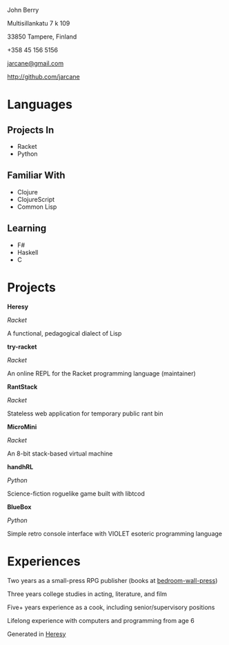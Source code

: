 John Berry

Multisillankatu 7 k 109

33850 Tampere, Finland

+358 45 156 5156

jarcane@gmail.com

http://github.com/jarcane


Languages
=========

Projects In
-----------

  * Racket
  * Python

Familiar With
-------------

  * Clojure
  * ClojureScript
  * Common Lisp

Learning
--------

  * F#
  * Haskell
  * C


Projects
========

**Heresy**

*Racket*

A functional, pedagogical dialect of Lisp

**try-racket**

*Racket*

An online REPL for the Racket programming language (maintainer)

**RantStack**

*Racket*

Stateless web application for temporary public rant bin

**MicroMini**

*Racket*

An 8-bit stack-based virtual machine

**handhRL**

*Python*

Science-fiction roguelike game built with libtcod

**BlueBox**

*Python*

Simple retro console interface with VIOLET esoteric programming language


Experiences
===========

Two years as a small-press RPG publisher (books at [bedroom-wall-press](http://github.com/jarcane/bedroom-wall-press))

Three years college studies in acting, literature, and film

Five+ years experience as a cook, including senior/supervisory positions

Lifelong experience with computers and programming from age 6


Generated in [Heresy](http://github.com/jarcane/Heresy)
